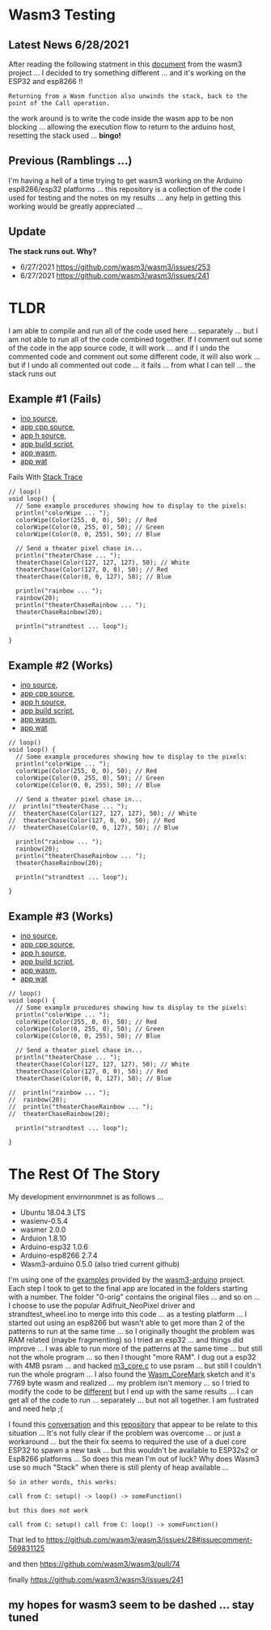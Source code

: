 # Wasm3 Testing #

## Latest News 6/28/2021
After reading the following statment in this [document](https://github.com/wasm3/wasm3/blob/main/docs/Interpreter.md#stack-usage) from the wasm3 project ... I decided to try something different ... and it's working on the ESP32 and esp8266 !!

```Returning from a Wasm function also unwinds the stack, back to the point of the Call operation.```

the work around is to write the code inside the wasm app to be non blocking ... allowing the execution flow to return to the arduino host, resetting the stack used ... **bingo!** 

## Previous (Ramblings ...)
I'm having a hell of a time trying to get wasm3 working on the Arduino esp8266/esp32 platforms ... this repository is a collection of the code I used for testing and the notes on my results ... any help in getting this working would be greatly appreciated ...

## Update
**The stack runs out. Why?** 
* 6/27/2021 https://github.com/wasm3/wasm3/issues/253
* 6/27/2021 https://github.com/wasm3/wasm3/issues/241

# TLDR #
I am able to compile and run all of the code used here ... separately ... but I am not able to run all of the code combined together. If I comment out some of the code in the app source code, it will work ... and if I undo the commented code and comment out some different code, it will also work ... but if I undo all commented out code ... it fails ... from what I can tell ... the stack runs out 
## Example #1 (Fails)
* [ino source](https://github.com/sfranzyshen/wasm3_testing/blob/main/wasm_vm/wasm_vm.ino), 
* [app cpp source](https://github.com/sfranzyshen/wasm3_testing/blob/main/wasm_apps/cpp/example_1/app.cpp), 
* [app h source](https://github.com/sfranzyshen/wasm3_testing/blob/main/wasm_apps/cpp/example_1/arduino_api.h), 
* [app build script](https://github.com/sfranzyshen/wasm3_testing/blob/main/wasm_apps/cpp/example_1/build.sh), 
* [app wasm](https://github.com/sfranzyshen/wasm3_testing/blob/main/wasm_apps/cpp/example_1/app.wasm), 
* [app wat](https://github.com/sfranzyshen/wasm3_testing/blob/main/wasm_apps/cpp/example_1/app.wat)

Fails With [Stack Trace](https://github.com/sfranzyshen/wasm3_testing/blob/main/wasm_apps/cpp/example_1/trace.txt)
```
// loop()
void loop() {
  // Some example procedures showing how to display to the pixels:
  println("colorWipe ... ");
  colorWipe(Color(255, 0, 0), 50); // Red
  colorWipe(Color(0, 255, 0), 50); // Green
  colorWipe(Color(0, 0, 255), 50); // Blue

  // Send a theater pixel chase in...
  println("theaterChase ... ");
  theaterChase(Color(127, 127, 127), 50); // White
  theaterChase(Color(127, 0, 0), 50); // Red
  theaterChase(Color(0, 0, 127), 50); // Blue

  println("rainbow ... ");
  rainbow(20);
  println("theaterChaseRainbow ... ");
  theaterChaseRainbow(20);

  println("strandtest ... loop");
  
}
```
## Example #2 (Works)
* [ino source](https://github.com/sfranzyshen/wasm3_testing/blob/main/wasm_vm/wasm_vm.ino), 
* [app cpp source](https://github.com/sfranzyshen/wasm3_testing/blob/main/wasm_apps/cpp/example_2/app.cpp), 
* [app h source](https://github.com/sfranzyshen/wasm3_testing/blob/main/wasm_apps/cpp/example_2/arduino_api.h), 
* [app build script](https://github.com/sfranzyshen/wasm3_testing/blob/main/wasm_apps/cpp/example_2/build.sh), 
* [app wasm](https://github.com/sfranzyshen/wasm3_testing/blob/main/wasm_apps/cpp/example_2/app.wasm), 
* [app wat](https://github.com/sfranzyshen/wasm3_testing/blob/main/wasm_apps/cpp/example_2/app.wat)
```
// loop()
void loop() {
  // Some example procedures showing how to display to the pixels:
  println("colorWipe ... ");
  colorWipe(Color(255, 0, 0), 50); // Red
  colorWipe(Color(0, 255, 0), 50); // Green
  colorWipe(Color(0, 0, 255), 50); // Blue

  // Send a theater pixel chase in...
//  println("theaterChase ... ");
//  theaterChase(Color(127, 127, 127), 50); // White
//  theaterChase(Color(127, 0, 0), 50); // Red
//  theaterChase(Color(0, 0, 127), 50); // Blue

  println("rainbow ... ");
  rainbow(20);
  println("theaterChaseRainbow ... ");
  theaterChaseRainbow(20);

  println("strandtest ... loop");
  
}
```
## Example #3 (Works)
* [ino source](https://github.com/sfranzyshen/wasm3_testing/blob/main/wasm_vm/wasm_vm.ino), 
* [app cpp source](https://github.com/sfranzyshen/wasm3_testing/blob/main/wasm_apps/cpp/example_3/app.cpp), 
* [app h source](https://github.com/sfranzyshen/wasm3_testing/blob/main/wasm_apps/cpp/example_3/arduino_api.h), 
* [app build script](https://github.com/sfranzyshen/wasm3_testing/blob/main/wasm_apps/cpp/example_3/build.sh), 
* [app wasm](https://github.com/sfranzyshen/wasm3_testing/blob/main/wasm_apps/cpp/example_3/app.wasm), 
* [app wat](https://github.com/sfranzyshen/wasm3_testing/blob/main/wasm_apps/cpp/example_3/app.wat)
```
// loop()
void loop() {
  // Some example procedures showing how to display to the pixels:
  println("colorWipe ... ");
  colorWipe(Color(255, 0, 0), 50); // Red
  colorWipe(Color(0, 255, 0), 50); // Green
  colorWipe(Color(0, 0, 255), 50); // Blue

  // Send a theater pixel chase in...
  println("theaterChase ... ");
  theaterChase(Color(127, 127, 127), 50); // White
  theaterChase(Color(127, 0, 0), 50); // Red
  theaterChase(Color(0, 0, 127), 50); // Blue

//  println("rainbow ... ");
//  rainbow(20);
//  println("theaterChaseRainbow ... ");
//  theaterChaseRainbow(20);

  println("strandtest ... loop");
  
}
```
# The Rest Of The Story
My development envirnonmnet is as follows ...
* Ubuntu 18.04.3 LTS
* wasienv-0.5.4
* wasmer 2.0.0
* Arduion 1.8.10
* Arduino-esp32 1.0.6
* Arduino-esp8266 2.7.4
* Wasm3-arduino 0.5.0 (also tried current github)

I'm using one of the [examples](https://github.com/wasm3/wasm3-arduino/tree/main/examples_pio/Wasm_Advanced) provided by the [wasm3-arduino](https://github.com/wasm3/wasm3-arduino) project. Each step I took to get to the final app are located in the folders starting with a number. The folder "0-orig" contains the original files ... and so on ... I choose to use the popular Adifruit_NeoPixel driver and strandtest_wheel.ino to merge into this code ... as a testing platform ...
I started out using an esp8266 but wasn't able to get more than 2 of the patterns to run at the same time ... so I originally thought the problem was RAM related (maybe fragmenting) so I tried an esp32 ... and things did improve ... I was able to run more of the patterns at the same time ... but still not the whole program ... so then I thought "more RAM". I dug out a esp32 with 4MB psram ... and hacked [m3_core.c](https://github.com/wasm3/wasm3-arduino/blob/main/src/m3_core.c#L110) to use psram ... but still I couldn't run the whole program ... I also found the [Wasm_CoreMark](https://github.com/wasm3/wasm3-arduino/tree/main/examples/Wasm_CoreMark) sketch and it's 7769 byte wasm and realized ... my problem isn't memory ... so I tried to modify the code to be [different](https://github.com/sfranzyshen/wasm3_testing/blob/main/wasm_apps/cpp/app_other.cpp) but I end up with the same results ... I can get all of the code to run ... separately ... but not all together. I am fustrated and need help ;(

I found this [conversation](https://ask.csdn.net/questions/6422625) and this [repository](https://github.com/onionhammer/repro-wasm3) that appear to be relate to this situation ... It's not fully clear if the problem was overcome ... or just a workaround ... but the their fix seems to required the use of a duel core ESP32 to spawn a new task ... but this wouldn't be available to ESP32s2 or Esp8266 platforms ... So does this mean I'm out of luck? Why does Wasm3 use so much "Stack" when there is still plenty of heap available ...
```
So in other words, this works:

call from C: setup() -> loop() -> someFunction()

but this does not work

call from C: setup() call from C: loop() -> someFunction()
```
That led to https://github.com/wasm3/wasm3/issues/28#issuecomment-569831125

and then https://github.com/wasm3/wasm3/pull/74

finally https://github.com/wasm3/wasm3/issues/241

## **my hopes for wasm3 seem to be dashed ... stay tuned**
